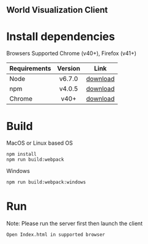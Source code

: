 World Visualization Client
-----------------------------
# Install dependencies
Browsers Supported Chrome (v40+), Firefox (v41+)

| Requirements        | Version           | Link  |
| ------------- |:-------------:| :-----:|
| Node     | v6.7.0 | [download](https://nodejs.org/en/) |
| npm     | v4.0.5      |   [download](https://nodejs.org/en/) |
| Chrome | v40+      |    [download](https://www.google.com/chrome/browser/desktop/) |

# Build
MacOS or Linux based OS
```
npm install
npm run build:webpack
```
Windows
```
npm run build:webpack:windows
```

# Run
Note: Please run the server first then launch the client
```
Open Index.html in supported browser
```